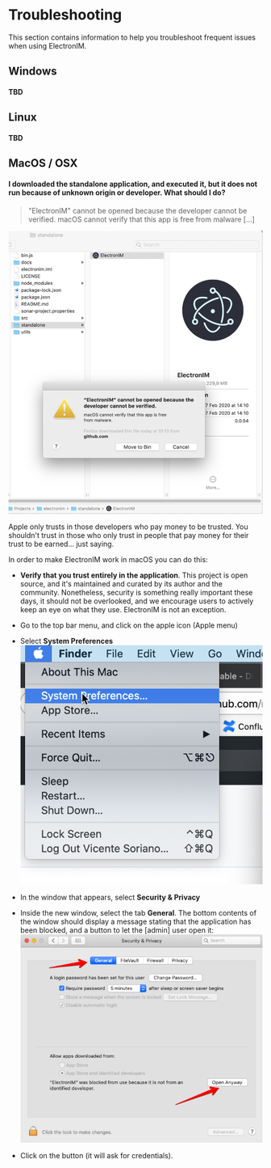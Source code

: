 # Troubleshooting

This section contains information to help you troubleshoot frequent issues when using ElectronIM.

## Windows

#### TBD

## Linux

#### TBD

## MacOS / OSX

#### I downloaded the standalone application, and executed it, but it does not run because of unknown origin or developer. What should I do?

 > "ElectronIM" cannot be opened because the developer cannot be verified. macOS cannot verify that this app is free from malware [...]

![Error1](screenshots/troubleshooting-macos-security1.png)

Apple only trusts in those developers who pay money to be trusted. You shouldn't trust in those who only trust in people that pay money for their trust to be earned... just saying.

In order to make ElectronIM work in macOS you can do this:

 - **Verify that you trust entirely in the application**. This project is open source, and it's maintained and curated by its author and the community. Nonetheless, security is something really important these days, it should not be overlooked, and we encourage users to actively keep an eye on what they use. ElectronIM is not an exception.
 
 - Go to the top bar menu, and click on the apple icon (Apple menu)
 
 - Select **System Preferences**
 ![Solution1-1](screenshots/troubleshooting-macos-security2.png)
 
 - In the window that appears, select **Security & Privacy**
 
 - Inside the new window, select the tab **General**. The bottom contents of the window should display a message stating that the application has been blocked, and a button to let the [admin] user open it:
  ![Solution1-2](screenshots/troubleshooting-macos-security3.png)
 
 - Click on the button (it will ask for credentials).
 
